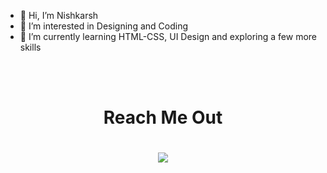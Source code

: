 - 👋 Hi, I’m Nishkarsh
- 👀 I’m interested in Designing and Coding
- 🌱 I’m currently learning HTML-CSS, UI Design and exploring a few more skills

<br><br>
<h1 align="center"> Reach Me Out
  <h1 align="center">
  <a href="">
  <img src="https://drive.google.com/file/d/1kFetACge5Km0acpWs1QrhpUti0UyMF2D/view?usp=sharing/></a>
  <img src="https://drive.google.com/drive/u/0/folders/1V_MqfC-vKuw7UUHfhBIgk-7gzOvdVy1x/>
                                                                                                    
<!---
Nishkarshkp/Nishkarshkp is a ✨ special ✨ repository because its `README.md` (this file) appears on your GitHub profile.
You can click the Preview link to take a look at your changes.
--->
